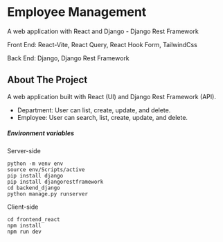 # Employee Management

A web application with React and Django - Django Rest Framework

Front End: React-Vite, React Query, React Hook Form, TailwindCss

Back End: Django, Django Rest Framework


## About The Project

A web application built with React (UI) and Django Rest Framework (API).

- Department: User can list, create, update, and delete.
- Employee: User can search, list, create, update, and delete.


##### Environment variables

Server-side

```
python -m venv env
source env/Scripts/active
pip install django
pip install djangorestframework
cd backend_django
python manage.py runserver
```

Client-side

```
cd frontend_react
npm install
npm run dev
```
